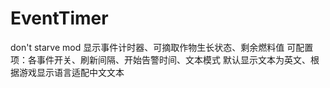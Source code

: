 # EventTimer
don't starve mod
显示事件计时器、可摘取作物生长状态、剩余燃料值
可配置项：各事件开关、刷新间隔、开始告警时间、文本模式
默认显示文本为英文、根据游戏显示语言适配中文文本
